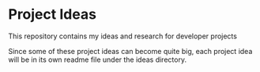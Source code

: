 # Project Ideas

This repository contains my ideas and research for developer projects

Since some of these project ideas can become quite big, each project idea will be in its own readme file under the ideas directory.
